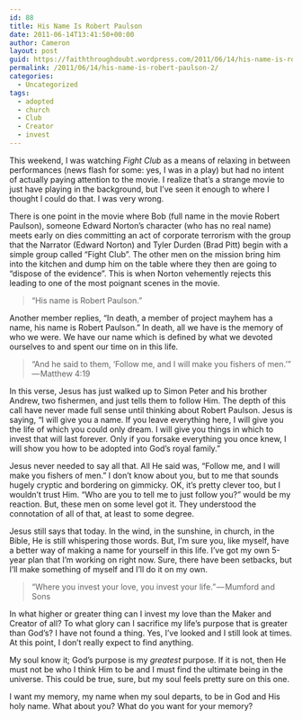 ```yaml
---
id: 88
title: His Name Is Robert Paulson
date: 2011-06-14T13:41:50+00:00
author: Cameron
layout: post
guid: https://faiththroughdoubt.wordpress.com/2011/06/14/his-name-is-robert-paulson/
permalink: /2011/06/14/his-name-is-robert-paulson-2/
categories:
  - Uncategorized
tags:
  - adopted
  - church
  - Club
  - Creator
  - invest
---
```

This weekend, I was watching _Fight Club_ as a means of relaxing in between performances (news flash for some: yes, I was in a play) but had no intent of actually paying attention to the movie. I realize that’s a strange movie to just have playing in the background, but I’ve seen it enough to where I thought I could do that. I was very wrong.

There is one point in the movie where Bob (full name in the movie Robert Paulson), someone Edward Norton’s character (who has no real name) meets early on dies committing an act of corporate terrorism with the group that the Narrator (Edward Norton) and Tyler Durden (Brad Pitt) begin with a simple group called “Fight Club”. The other men on the mission bring him into the kitchen and dump him on the table where they then are going to “dispose of the evidence”. This is when Norton vehemently rejects this leading to one of the most poignant scenes in the movie.

> “His name is Robert Paulson.”

Another member replies, “In death, a member of project mayhem has a name, his name is Robert Paulson.” In death, all we have is the memory of who we were. We have our name which is defined by what we devoted ourselves to and spent our time on in this life.

> “And he said to them, ‘Follow me, and I will make you fishers of men.’” — Matthew 4:19

In this verse, Jesus has just walked up to Simon Peter and his brother Andrew, two fishermen, and just tells them to follow Him. The depth of this call have never made full sense until thinking about Robert Paulson. Jesus is saying, “I will give you a name. If you leave everything here, I will give you the life of which you could only dream. I will give you things in which to invest that will last forever. Only if you forsake everything you once knew, I will show you how to be adopted into God’s royal family.”

Jesus never needed to say all that. All He said was, “Follow me, and I will make you fishers of men.” I don’t know about you, but to me that sounds hugely cryptic and bordering on gimmicky. OK, it’s pretty clever too, but I wouldn’t trust Him. “Who are you to tell me to just follow you?” would be my reaction. But, these men on some level got it. They understood the connotation of all of that, at least to some degree.

Jesus still says that today. In the wind, in the sunshine, in church, in the Bible, He is still whispering those words. But, I’m sure you, like myself, have a better way of making a name for yourself in this life. I’ve got my own 5-year plan that I’m working on right now. Sure, there have been setbacks, but I’ll make something of myself and I’ll do it on my own.

> “Where you invest your love, you invest your life.” — Mumford and Sons

In what higher or greater thing can I invest my love than the Maker and Creator of all? To what glory can I sacrifice my life’s purpose that is greater than God’s? I have not found a thing. Yes, I’ve looked and I still look at times. At this point, I don’t really expect to find anything.

My soul know it; God’s purpose is my _greatest_ purpose. If it is not, then He must not be who I think Him to be and I must find the ultimate being in the universe. This could be true, sure, but my soul feels pretty sure on this one.

I want my memory, my name when my soul departs, to be in God and His holy name. What about you? What do you want for your memory?